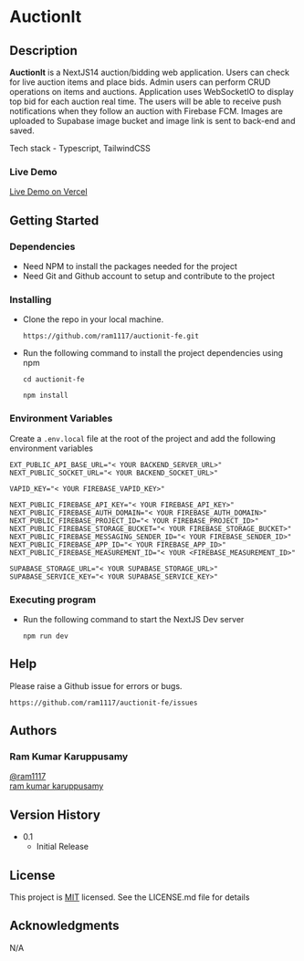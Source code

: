 # AuctionIt

## Description

**AuctionIt** is a NextJS14 auction/bidding web application. Users can check for live auction items and place bids. Admin users can perform CRUD operations on items and auctions. Application uses WebSocketIO to display top bid for each auction real time. The users will be able to receive push notifications when they follow an auction with Firebase FCM. Images are uploaded to Supabase image bucket and image link is sent to back-end and saved.

Tech stack - Typescript, TailwindCSS

### Live Demo

[Live Demo on Vercel](https://auctionit-fe.vercel.app/)

## Getting Started

### Dependencies

- Need NPM to install the packages needed for the project
- Need Git and Github account to setup and contribute to the project

### Installing

- Clone the repo in your local machine.

  ```
  https://github.com/ram1117/auctionit-fe.git
  ```

- Run the following command to install the project dependencies using npm
  ```
  cd auctionit-fe
  ```
  ```
  npm install
  ```

### Environment Variables

Create a `.env.local` file at the root of the project and add the following environment variables

```
EXT_PUBLIC_API_BASE_URL="< YOUR BACKEND_SERVER_URL>"
NEXT_PUBLIC_SOCKET_URL="< YOUR BACKEND_SOCKET_URL>"

VAPID_KEY="< YOUR FIREBASE_VAPID_KEY>"

NEXT_PUBLIC_FIREBASE_API_KEY="< YOUR FIREBASE_API_KEY>"
NEXT_PUBLIC_FIREBASE_AUTH_DOMAIN="< YOUR FIREBASE_AUTH_DOMAIN>"
NEXT_PUBLIC_FIREBASE_PROJECT_ID="< YOUR FIREBASE_PROJECT_ID>"
NEXT_PUBLIC_FIREBASE_STORAGE_BUCKET="< YOUR FIREBASE_STORAGE_BUCKET>"
NEXT_PUBLIC_FIREBASE_MESSAGING_SENDER_ID="< YOUR FIREBASE_SENDER_ID>"
NEXT_PUBLIC_FIREBASE_APP_ID="< YOUR FIREBASE_APP_ID>"
NEXT_PUBLIC_FIREBASE_MEASUREMENT_ID="< YOUR <FIREBASE_MEASUREMENT_ID>"

SUPABASE_STORAGE_URL="< YOUR SUPABASE_STORAGE_URL>"
SUPABASE_SERVICE_KEY="< YOUR SUPABASE_SERVICE_KEY>"
```

### Executing program

- Run the following command to start the NextJS Dev server

  ```
  npm run dev
  ```

## Help

Please raise a Github issue for errors or bugs.

```
https://github.com/ram1117/auctionit-fe/issues
```

## Authors

### Ram Kumar Karuppusamy

[@ram1117](https://github.com/ram1117) <br />
[ram kumar karuppusamy](https://www.linkedin.com/in/ram-kumar-karuppusamy/)

## Version History

- 0.1
  - Initial Release

## License

This project is [MIT](./LICENSE) licensed. See the LICENSE.md file for details

## Acknowledgments

N/A
